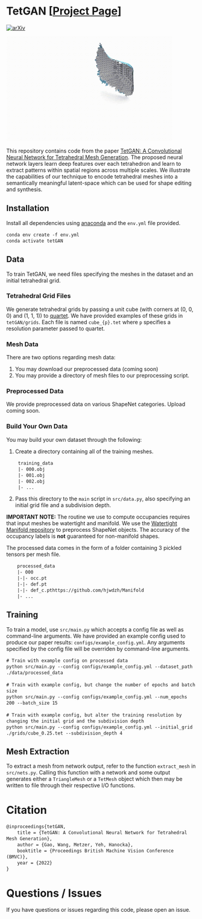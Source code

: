 # TetGAN [[Project  Page](https://threedle.github.io/tetGAN/)]
[![arXiv](https://img.shields.io/badge/arXiv-TetGAN-b31b1b.svg)](https://arxiv.org/abs/2210.05735)

![couch](./images/tetgan.gif)

This repository contains code from the paper [TetGAN: A Convolutional Neural Network for Tetrahedral Mesh Generation](https://arxiv.org/abs/2210.05735). The proposed neural network layers learn deep features over each tetrahedron and learn to extract patterns within spatial regions across multiple scales. We illustrate the capabilities of our technique to encode tetrahedral meshes into a semantically meaningful latent-space which can be used for shape editing and synthesis.


## Installation
Install all dependencies using [anaconda](https://www.anaconda.com/) and the `env.yml` file provided.

    conda env create -f env.yml
    conda activate tetGAN


## Data
To train TetGAN, we need files specifying the meshes in the dataset and an initial tetrahedral grid.

### Tetrahedral Grid Files
We generate tetrahedral grids by passing a unit cube (with corners at (0, 0, 0) and (1, 1, 1)) to [quartet](https://github.com/crawforddoran/quartet). We have provided examples of these grids in `tetGAN/grids`. Each file is named `cube_{p}.tet` where `p` specifies a resolution parameter passed to quartet.

### Mesh Data
There are two options regarding mesh data:

1. You may download our preprocessed data (coming soon)
2. You may provide a directory of mesh files to our preprocessing script.


### Preprocessed Data
We provide preprocessed data on various ShapeNet categories. Upload coming soon.

### Build Your Own Data
You may build your own dataset through the following:

1. Create a directory containing all of the training meshes.

        training_data
        |- 000.obj
        |- 001.obj
        |- 002.obj
        |- ...

2. Pass this directory to the `main` script in `src/data.py`, also specifying an initial grid file and a subdivision depth.

**IMPORTANT NOTE:** The routine we use to compute occupancies requires that input meshes be watertight and manifold. We use the [Watertight Manifold repository](https://github.com/hjwdzh/Manifold) to preprocess ShapeNet objects. The accuracy of the occupancy labels is **not** guaranteed for non-manifold shapes.

The processed data comes in the form of a folder containing 3 pickled tensors per mesh file. 

        processed_data
        |- 000
        |-|- occ.pt
        |-|- def.pt
        |-|- def_c.pthttps://github.com/hjwdzh/Manifold
        |- ...
## Training
To train a model, use `src/main.py` which accepts a config file as well as command-line arguments. We have provided an example config used to produce our paper results: `configs/example_config.yml`. Any arguments specified by the config file will be overriden by command-line arguments. 

    # Train with example config on processed data
    python src/main.py --config configs/example_config.yml --dataset_path ./data/processed_data

    # Train with example config, but change the number of epochs and batch size
    python src/main.py --config configs/example_config.yml --num_epochs 200 --batch_size 15

    # Train with example config, but alter the training resolution by changing the initial grid and the subdivision depth
    python src/main.py --config configs/example_config.yml --initial_grid ./grids/cube_0.25.tet --subdivision_depth 4

## Mesh Extraction
To extract a mesh from network output, refer to the function `extract_mesh` in `src/nets.py`. Calling this function with a network and some output generates either a `TriangleMesh` or a `TetMesh` object which then may be written to file through their respective I/O functions.

# Citation


    @inproceedings{tetGAN,
        title = {TetGAN: A Convolutional Neural Network for Tetrahedral Mesh Generation},
        author = {Gao, Wang, Metzer, Yeh, Hanocka},
        booktitle = {Proceedings British Machine Vision Conference (BMVC)},
        year = {2022}
    }


# Questions / Issues
If you have questions or issues regarding this code, please open an issue.
